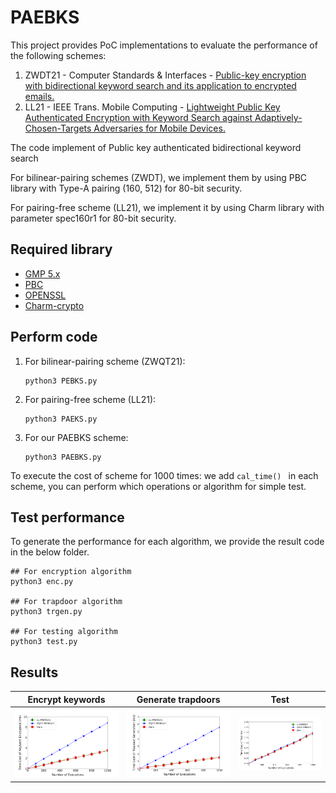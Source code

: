 # PAEBKS
This project provides PoC implementations to evaluate the performance of the following schemes:

1. ZWDT21 - Computer Standards & Interfaces - [Public-key encryption with bidirectional keyword search and its application to encrypted emails.](https://doi.org/10.1016/j.csi.2021.103542) 
2. LL21 - IEEE Trans. Mobile Computing - [Lightweight Public Key Authenticated Encryption with Keyword Search against Adaptively-Chosen-Targets Adversaries for Mobile Devices.](https://doi.org/10.1109/TII.2020.3006474)

The code implement of Public key authenticated bidirectional keyword search

For bilinear-pairing schemes (ZWDT), we implement them by using PBC library with Type-A pairing (160, 512) for 80-bit security.

For pairing-free scheme (LL21), we implement it by using Charm library with parameter spec160r1 for 80-bit security.

## Required library

- [GMP 5.x](http://gmplib.org/)
- [PBC](http://crypto.stanford.edu/pbc/news.html)
- [OPENSSL](http://www.openssl.org/)
- [Charm-crypto](https://jhuisi.github.io/charm/install_source.html)

## Perform code

1. For bilinear-pairing scheme (ZWQT21):

   ```
   python3 PEBKS.py
   ```

2. For pairing-free scheme (LL21):

   ```
   python3 PAEKS.py
   ```

3. For our PAEBKS scheme:

   ```
   python3 PAEBKS.py
   ```

To execute the cost of scheme for 1000 times: we add `cal_time() ` in each scheme, you can perform which operations or algorithm for simple test.

## Test performance

To generate the performance for each algorithm, we provide the result code in the below folder.

```
## For encryption algorithm
python3 enc.py

## For trapdoor algorithm
python3 trgen.py

## For testing algorithm
python3 test.py
```

## Results

 

| Encrypt keywords  | Generate trapdoors    | Test                |
| ----------------- | --------------------- | ------------------- |
| ![enc](./enc.png) | ![trgen](./trgen.png) | ![test](./test.png) |


